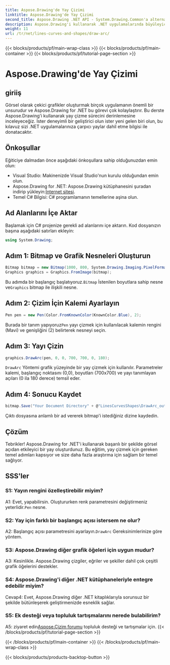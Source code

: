 ```yaml
---
title: Aspose.Drawing'de Yay Çizimi
linktitle: Aspose.Drawing'de Yay Çizimi
second_title: Aspose.Drawing .NET API - System.Drawing.Common'a alternatif
description: Aspose.Drawing'i kullanarak .NET uygulamalarında büyüleyici yaylar çizmeyi öğrenin. Çarpıcı görsel sonuçlar için adım adım kılavuzumuzu izleyin.
weight: 11
url: /tr/net/lines-curves-and-shapes/draw-arc/
---
```


{{< blocks/products/pf/main-wrap-class >}}
{{< blocks/products/pf/main-container >}}
{{< blocks/products/pf/tutorial-page-section >}}

# Aspose.Drawing'de Yay Çizimi

## giriiş

Görsel olarak çekici grafikler oluşturmak birçok uygulamanın önemli bir unsurudur ve Aspose.Drawing for .NET bu görevi çok kolaylaştırır. Bu derste Aspose.Drawing'i kullanarak yay çizme sürecini derinlemesine inceleyeceğiz. İster deneyimli bir geliştirici olun ister yeni gelen biri olun, bu kılavuz sizi .NET uygulamalarınıza çarpıcı yaylar dahil etme bilgisi ile donatacaktır.

## Önkoşullar

Eğiticiye dalmadan önce aşağıdaki önkoşullara sahip olduğunuzdan emin olun:

- Visual Studio: Makinenizde Visual Studio'nun kurulu olduğundan emin olun.
-  Aspose.Drawing for .NET: Aspose.Drawing kütüphanesini şuradan indirip yükleyin:[İnternet sitesi](https://releases.aspose.com/drawing/net/).
- Temel C# Bilgisi: C# programlamanın temellerine aşina olun.

## Ad Alanlarını İçe Aktar

Başlamak için C# projenize gerekli ad alanlarını içe aktarın. Kod dosyanızın başına aşağıdaki satırları ekleyin:

```csharp
using System.Drawing;
```

## Adım 1: Bitmap ve Grafik Nesneleri Oluşturun

```csharp
Bitmap bitmap = new Bitmap(1000, 800, System.Drawing.Imaging.PixelFormat.Format32bppPArgb);
Graphics graphics = Graphics.FromImage(bitmap);
```

 Bu adımda bir başlangıç başlatıyoruz.`Bitmap` İstenilen boyutlara sahip nesne ve`Graphics` bitmap ile ilişkili nesne.

## Adım 2: Çizim İçin Kalemi Ayarlayın

```csharp
Pen pen = new Pen(Color.FromKnownColor(KnownColor.Blue), 2);
```

 Burada bir tanım yapıyoruz`Pen` yayı çizmek için kullanılacak kalemin rengini (Mavi) ve genişliğini (2) belirterek nesneyi seçin.

## Adım 3: Yayı Çizin

```csharp
graphics.DrawArc(pen, 0, 0, 700, 700, 0, 180);
```

`DrawArc` Yöntemi grafik yüzeyinde bir yay çizmek için kullanılır. Parametreler kalemi, başlangıç noktasını (0,0), boyutları (700x700) ve yayı tanımlayan açıları (0 ila 180 derece) temsil eder.

## Adım 4: Sonucu Kaydet

```csharp
bitmap.Save("Your Document Directory" + @"LinesCurvesShapes\DrawArc_out.png");
```

Çıktı dosyasına anlamlı bir ad vererek bitmap'i istediğiniz dizine kaydedin.

## Çözüm

Tebrikler! Aspose.Drawing for .NET'i kullanarak başarılı bir şekilde görsel açıdan etkileyici bir yay oluşturdunuz. Bu eğitim, yay çizmek için gereken temel adımları kapsıyor ve size daha fazla araştırma için sağlam bir temel sağlıyor.

## SSS'ler

### S1: Yayın rengini özelleştirebilir miyim?

 A1: Evet, yapabilirsin. Oluştururken renk parametresini değiştirmeniz yeterlidir.`Pen` nesne.

### S2: Yay için farklı bir başlangıç açısı istersem ne olur?

 A2: Başlangıç açısı parametresini ayarlayın.`DrawArc` Gereksinimlerinize göre yöntem.

### S3: Aspose.Drawing diğer grafik öğeleri için uygun mudur?

A3: Kesinlikle. Aspose.Drawing çizgiler, eğriler ve şekiller dahil çok çeşitli grafik öğelerini destekler.

### S4: Aspose.Drawing'i diğer .NET kütüphaneleriyle entegre edebilir miyim?

Cevap4: Evet, Aspose.Drawing diğer .NET kitaplıklarıyla sorunsuz bir şekilde bütünleşerek geliştirmenizde esneklik sağlar.

### S5: Ek desteği veya topluluk tartışmalarını nerede bulabilirim?

 A5: ziyaret edin[Aspose.Çizim forumu](https://forum.aspose.com/c/diagram/17) topluluk desteği ve tartışmalar için.
{{< /blocks/products/pf/tutorial-page-section >}}

{{< /blocks/products/pf/main-container >}}
{{< /blocks/products/pf/main-wrap-class >}}

{{< blocks/products/products-backtop-button >}}
